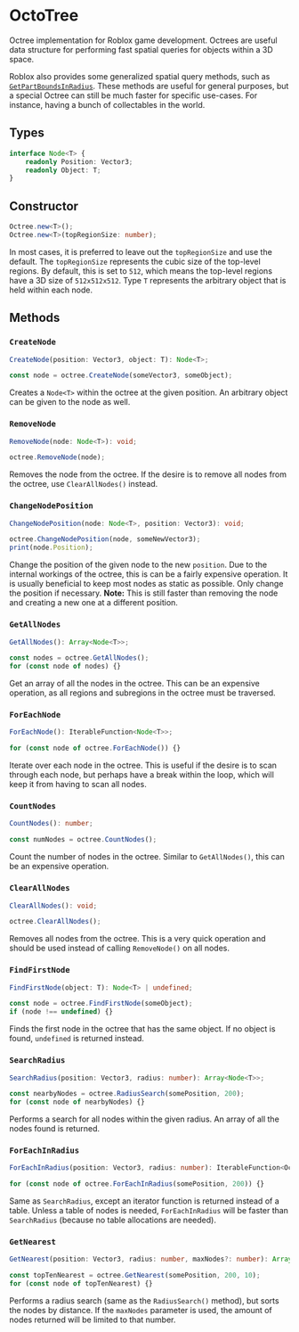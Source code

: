 # OctoTree

Octree implementation for Roblox game development. Octrees are useful data structure for performing fast spatial queries for objects within a 3D space.

Roblox also provides some generalized spatial query methods, such as [`GetPartBoundsInRadius`](https://developer.roblox.com/en-us/api-reference/function/WorldRoot/GetPartBoundsInRadius). These methods are useful for general purposes, but a special Octree can still be much faster for specific use-cases. For instance, having a bunch of collectables in the world.

## Types
```ts
interface Node<T> {
	readonly Position: Vector3;
	readonly Object: T;
}
```

## Constructor
```ts
Octree.new<T>();
Octree.new<T>(topRegionSize: number);
```
In most cases, it is preferred to leave out the `topRegionSize` and use the default. The `topRegionSize` represents the cubic size of the top-level regions. By default, this is set to `512`, which means the top-level regions have a 3D size of `512x512x512`. Type `T` represents the arbitrary object that is held within each node.

## Methods
### `CreateNode`
```ts
CreateNode(position: Vector3, object: T): Node<T>;

const node = octree.CreateNode(someVector3, someObject);
```
Creates a `Node<T>` within the octree at the given position. An arbitrary object can be given to the node as well.

### `RemoveNode`
```ts
RemoveNode(node: Node<T>): void;

octree.RemoveNode(node);
```
Removes the node from the octree. If the desire is to remove all nodes from the octree, use `ClearAllNodes()` instead.

### `ChangeNodePosition`
```ts
ChangeNodePosition(node: Node<T>, position: Vector3): void;

octree.ChangeNodePosition(node, someNewVector3);
print(node.Position);
```
Change the position of the given node to the new `position`. Due to the internal workings of the octree, this is can be a fairly expensive operation. It is usually beneficial to keep most nodes as static as possible. Only change the position if necessary. **Note:** This is still faster than removing the node and creating a new one at a different position.

### `GetAllNodes`
```ts
GetAllNodes(): Array<Node<T>>;

const nodes = octree.GetAllNodes();
for (const node of nodes) {}
```
Get an array of all the nodes in the octree. This can be an expensive operation, as all regions and subregions in the octree must be traversed.

### `ForEachNode`
```ts
ForEachNode(): IterableFunction<Node<T>>;

for (const node of octree.ForEachNode()) {}
```
Iterate over each node in the octree. This is useful if the desire is to scan through each node, but perhaps have a break within the loop, which will keep it from having to scan all nodes.

### `CountNodes`
```ts
CountNodes(): number;

const numNodes = octree.CountNodes();
```
Count the number of nodes in the octree. Similar to `GetAllNodes()`, this can be an expensive operation.

### `ClearAllNodes`
```ts
ClearAllNodes(): void;

octree.ClearAllNodes();
```
Removes all nodes from the octree. This is a very quick operation and should be used instead of calling `RemoveNode()` on all nodes.

### `FindFirstNode`
```ts
FindFirstNode(object: T): Node<T> | undefined;

const node = octree.FindFirstNode(someObject);
if (node !== undefined) {}
```
Finds the first node in the octree that has the same object. If no object is found, `undefined` is returned instead.

### `SearchRadius`
```ts
SearchRadius(position: Vector3, radius: number): Array<Node<T>>;

const nearbyNodes = octree.RadiusSearch(somePosition, 200);
for (const node of nearbyNodes) {}
```
Performs a search for all nodes within the given radius. An array of all the nodes found is returned.

### `ForEachInRadius`
```ts
ForEachInRadius(position: Vector3, radius: number): IterableFunction<Octree.Node<T>>;

for (const node of octree.ForEachInRadius(somePosition, 200)) {}
```
Same as `SearchRadius`, except an iterator function is returned instead of a table. Unless a table of nodes is needed, `ForEachInRadius` will be faster than `SearchRadius` (because no table allocations are needed).

### `GetNearest`
```ts
GetNearest(position: Vector3, radius: number, maxNodes?: number): Array<Node<T>>;

const topTenNearest = octree.GetNearest(somePosition, 200, 10);
for (const node of topTenNearest) {}
```
Performs a radius search (same as the `RadiusSearch()` method), but sorts the nodes by distance. If the `maxNodes` parameter is used, the amount of nodes returned will be limited to that number.